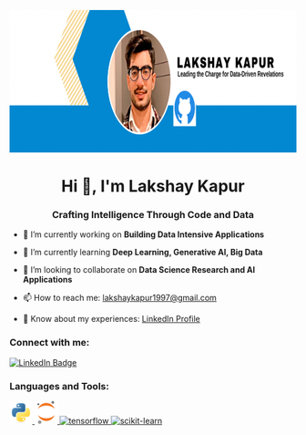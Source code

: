 <p align="center">
  <img src="https://raw.githubusercontent.com/LakshayKap/LakshayKap/main/assets/github_banner.png" alt="Lakshay's MasterHead" style="width: 728px; height: 250px;">
</p>
<h1 align="center">Hi 👋, I'm Lakshay Kapur</h1>
<h3 align="center">Crafting Intelligence Through Code and Data</h3>

- 🔭 I’m currently working on **Building Data Intensive Applications**

- 🌱 I’m currently learning **Deep Learning, Generative AI, Big Data**

- 👯 I’m looking to collaborate on **Data Science Research and AI Applications**

- 📫 How to reach me: [lakshaykapur1997@gmail.com](mailto:lakshaykapur1997@gmail.com)

- 📄 Know about my experiences: [LinkedIn Profile](https://www.linkedin.com/in/lakshay-kapur/)

<h3 align="left">Connect with me:</h3>
<div id="badges">
  <a href="https://www.linkedin.com/in/lakshay-kapur/">
    <img src="https://img.shields.io/badge/LinkedIn-blue?style=for-the-badge&logo=linkedin&logoColor=white" alt="LinkedIn Badge"/>
  </a>
</div>
<h3 align="left">Languages and Tools:</h3>
<p align="left">
  <a href="https://www.python.org/" target="_blank">
    <img src="https://raw.githubusercontent.com/devicons/devicon/master/icons/python/python-original.svg" alt="python" width="40" height="40"/>
  </a>
  <a href="https://jupyter.org/" target="_blank">
    <img src="https://raw.githubusercontent.com/devicons/devicon/master/icons/jupyter/jupyter-original.svg" alt="jupyter" width="40" height="40"/>
  </a>
  <a href="https://www.tensorflow.org/" target="_blank">
    <img src="https://www.vectorlogo.zone/logos/tensorflow/tensorflow-icon.svg" alt="tensorflow" width="40" height="40"/>
  </a>
  <a href="https://scikit-learn.org/" target="_blank">
    <img src="https://upload.wikimedia.org/wikipedia/commons/0/05/Scikit_learn_logo_small.svg" alt="scikit-learn" width="40" height="40"/>
  </a>
</p>
<!---
LakshayKap/LakshayKap is a ✨ special ✨ repository because its `README.md` (this file) appears on your GitHub profile.
You can click the Preview link to take a look at your changes.
--->
